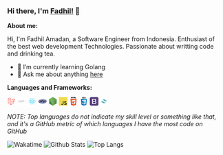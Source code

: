 ### Hi there, I'm [Fadhil!](https://fadhilamadan.com) 👋

**About me:**

Hi, I'm Fadhil Amadan, a Software Engineer from Indonesia. Enthusiast of the best web development Technologies. Passionate about writting code and drinking tea.

- 🌱 I’m currently learning Golang
- 💬 Ask me about anything [here](https://github.com/fadhilamadan/fadhilamadan/issues)

**Languages and Frameworks:**

<code><img height="20" src="https://raw.githubusercontent.com/github/explore/56a826d05cf762b2b50ecbe7d492a839b04f3fbf/topics/laravel/laravel.png"></code>
<code><img height="20" src="https://raw.githubusercontent.com/github/explore/28b02bbc9ad9f7a503c43775aebeb515dc2da5fc/topics/nextjs/nextjs.png"></code>
<code><img height="20" src="https://raw.githubusercontent.com/github/explore/80688e429a7d4ef2fca1e82350fe8e3517d3494d/topics/react/react.png"></code>
<code><img height="20" src="https://raw.githubusercontent.com/github/explore/ccc16358ac4530c6a69b1b80c7223cd2744dea83/topics/php/php.png"></code>
<code><img height="20" src="https://raw.githubusercontent.com/github/explore/80688e429a7d4ef2fca1e82350fe8e3517d3494d/topics/nodejs/nodejs.png"></code>
<code><img height="20" src="https://raw.githubusercontent.com/github/explore/80688e429a7d4ef2fca1e82350fe8e3517d3494d/topics/javascript/javascript.png"></code>
<code><img height="20" src="https://raw.githubusercontent.com/github/explore/80688e429a7d4ef2fca1e82350fe8e3517d3494d/topics/html/html.png"></code>
<code><img height="20" src="https://raw.githubusercontent.com/github/explore/80688e429a7d4ef2fca1e82350fe8e3517d3494d/topics/css/css.png"></code>
<code><img height="20" src="https://raw.githubusercontent.com/github/explore/80688e429a7d4ef2fca1e82350fe8e3517d3494d/topics/bootstrap/bootstrap.png"></code>
<code><img height="20" src="https://raw.githubusercontent.com/github/explore/882462b8ecc337fd9c9b2572bc463a1cbc88fb6a/topics/tailwind/tailwind.png"></code>

*NOTE: Top languages do not indicate my skill level or something like that, and it's a GitHub metric of which languages I have the most code on GitHub*

![Wakatime](https://github-readme-stats.vercel.app/api/wakatime?username=Fadhilamadan)
![Github Stats](https://github-readme-stats.vercel.app/api?username=Fadhilamadan&show_icons=true&count_private=true)
![Top Langs](https://github-readme-stats.vercel.app/api/top-langs/?username=Fadhilamadan&langs_count=8&layout=compact)